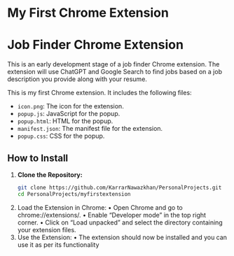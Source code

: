 # My First Chrome Extension
# Job Finder Chrome Extension
This is an early development stage of a job finder Chrome extension. The extension will use ChatGPT and Google Search to find jobs based on a job description you provide along with your resume.

This is my first Chrome extension. It includes the following files:
- `icon.png`: The icon for the extension.
- `popup.js`: JavaScript for the popup.
- `popup.html`: HTML for the popup.
- `manifest.json`: The manifest file for the extension.
- `popup.css`: CSS for the popup.

## How to Install

1. **Clone the Repository:**
   ```sh
   git clone https://github.com/KarrarNawazkhan/PersonalProjects.git
   cd PersonalProjects/myfirstextension
2.	Load the Extension in Chrome:
	•	Open Chrome and go to chrome://extensions/.
	•	Enable “Developer mode” in the top right corner.
	•	Click on “Load unpacked” and select the directory containing your extension files.
3.	Use the Extension:
	•	The extension should now be installed and you can use it as per its functionality
